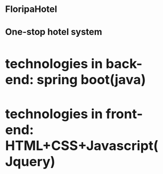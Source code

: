 # FloripaHotel
<h1>One-stop hotel system<h1>

<span>
<h2>technologies in back-end: spring boot(java)<h2>
<h2>technologies in front-end: HTML+CSS+Javascript(Jquery)<h2>
</span>
